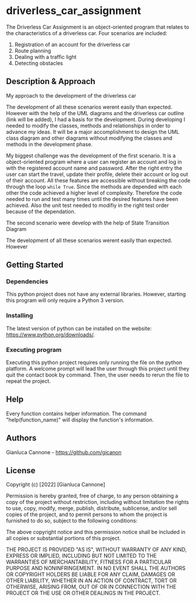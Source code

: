 # driverless_car_assignment

The Driverless Car Assignment is an object-oriented program that relates to the characteristics of a driverless car. Four scenarios are included:

1. Registration of an account for the driverless car
2. Route planning
3. Dealing with a traffic light
4. Detecting obstacles

## Description & Approach

My approach to the development of the driverless car

The development of all these scenarios werent easily than expected. However with the help of the UML diagrams and the driverless car outline (link will be added), I had a basis for the development. During developing I needed to modify the classes, methods and relationships in order to advance my ideas. It will be a major accomplishment to design the UML class diagram and other diagrams without modifying the classes and methods in the development phase. 

My biggest challenge was the development of the first scenario. It is a object-oriented program where a user can register an account and log in with the registered account name and password. After the right entry the user can start the travel, update their profile, delete their account or log out of their account. All these features are accessible without breaking the code through the loop `while True`. Since the methods are depended with each other the code achieved a higher level of complexity. Therefore the code needed to run and test many times until the desired features have been achieved. Also the unit test needed to modifiy in the right test order because of the dependation.

The second scenario were develop with the help of State Transition Diagram 


The development of all these scenarios werent easily than expected. However 
## Getting Started

### Dependencies

This python project does not have any external libraries. However, starting this program will only require a Python 3 version.

### Installing

The latest version of python can be installed on the website: https://www.python.org/downloads/.

### Executing program

Executing this python project requires only running the file on the python platform. A welcome prompt will lead the user through this project until they quit the contact book by command. Then, the user needs to rerun the file to repeat the project.

## Help

Every function contains helper information. The command "help(function_name)" will display the function's information.

## Authors

Gianluca Cannone - https://github.com/gicanon

## License

Copyright (c) [2022] [Gianluca Cannone]

Permission is hereby granted, free of charge, to any person obtaining a copy of the project without restriction, including without limitation the rights to use, copy, modify, merge, publish, distribute, sublicense, and/or sell copies of the project, and to permit persons to whom the project is furnished to do so, subject to the following conditions:

The above copyright notice and this permission notice shall be included in all copies or substantial portions of this project.

THE PROJECT IS PROVIDED "AS IS", WITHOUT WARRANTY OF ANY KIND, EXPRESS OR IMPLIED, INCLUDING BUT NOT LIMITED TO THE WARRANTIES OF MERCHANTABILITY, FITNESS FOR A PARTICULAR PURPOSE AND NONINFRINGEMENT. IN NO EVENT SHALL THE AUTHORS OR COPYRIGHT HOLDERS BE LIABLE FOR ANY CLAIM, DAMAGES OR OTHER LIABILITY, WHETHER IN AN ACTION OF CONTRACT, TORT OR OTHERWISE, ARISING FROM, OUT OF OR IN CONNECTION WITH THE PROJECT OR THE USE OR OTHER DEALINGS IN THE PROJECT.

